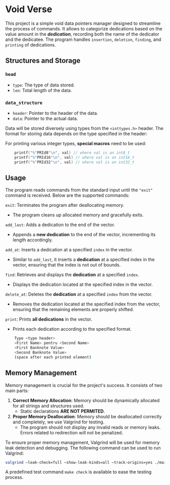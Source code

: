 # Void Verse

This project is a simple void data pointers manager designed to streamline the process of commands. It allows to categorize dedications based on the value amount in the ***dedication***, recording both the name of the dedicator and the dedicatee. The program handles `insertion`, `deletion`, `finding`, and `printing` of dedications.

## Structures and Storage

### `head`

- `type`: The type of data stored.
- `len`: Total length of the data.

### `data_structure`

- `header`: Pointer to the header of the data.
- `data`: Pointer to the actual data.

Data will be stored diversely using types from the `<inttypes.h>` header. The format for storing data depends on the type specified in the header:

For printing various integer types, **special macros** need to be used:

```c
    printf("%"PRId8"\n", val) // where val is an int8_t
    printf("%"PRId16"\n", val) // where val is an int16_t
    printf("%"PRId32"\n", val) // where val is an int32_t
```

## Usage

The program reads commands from the standard input until the `"exit"` command is received. Below are the supported commands:

`exit`: Terminates the program after deallocating memory.

- The program cleans up allocated memory and gracefully exits.

`add_last`: Adds a dedication to the end of the vector.

- Appends a **new dedication** to the end of the vector, incrementing its length accordingly.

`add_at`: Inserts a dedication at a specified `index` in the vector.

- Similar to `add_last`, it inserts a **dedication** at a specified index in the vector, ensuring that the index is not out of bounds.

`find`: Retrieves and displays the **dedication** at a specified `index`.

- Displays the dedication located at the specified index in the vector.

`delete_at`: Deletes the **dedication** at a specified `index` from the vector.

- Removes the dedication located at the specified index from the vector, ensuring that the remaining elements are properly shifted.

`print`: Prints **all dedications** in the vector.

- Prints each dedication according to the specified format.

```bash
    Type <type header>
    <First Name> pentru <Second Name>
    <First Banknote Value>
    <Second Banknote Value>
    (space after each printed element)
```

## Memory Management

Memory management is crucial for the project's success. It consists of two main parts:

1) **Correct Memory Allocation**: Memory should be dynamically allocated for all strings and structures used.
   - Static declarations **ARE NOT PERMITED**.
2) **Proper Memory Deallocation**: Memory should be deallocated correctly and completely, we use Valgrind for testing.
   - The program should not display any invalid reads or memory leaks. Errors related to redirection will not be penalized.

To ensure proper memory management, Valgrind will be used for memory leak detection and debugging. The following command can be used to run Valgrind:

```bash
valgrind –leak-check=full –show-leak-kinds=all –track-origins=yes ./main
```

A predefined test command `make check` is available to ease the testing process.
